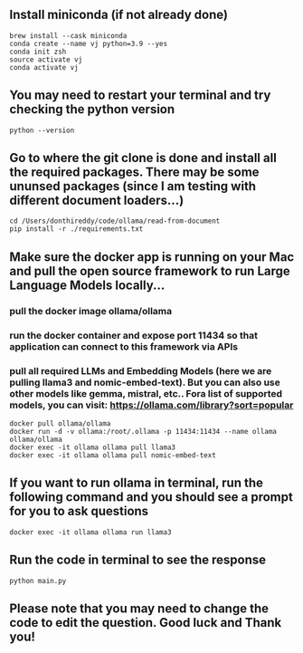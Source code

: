 ## Install miniconda (if not already done)
```
brew install --cask miniconda
conda create --name vj python=3.9 --yes
conda init zsh
source activate vj
conda activate vj
```

## You may need to restart your terminal and try checking the python version
```
python --version
```

## Go to where the git clone is done and install all the required packages. There may be some ununsed packages (since I am testing with different document loaders...)
```
cd /Users/donthireddy/code/ollama/read-from-document
pip install -r ./requirements.txt
```

## Make sure the docker app is running on your Mac and pull the open source framework to run Large Language Models locally...
### pull the docker image ollama/ollama
### run the docker container and expose port 11434 so that application can connect to this framework via APIs
### pull all required LLMs and Embedding Models (here we are pulling llama3 and nomic-embed-text). But you can also use other models like gemma, mistral, etc.. Fora list of supported models, you can visit: https://ollama.com/library?sort=popular
```
docker pull ollama/ollama
docker run -d -v ollama:/root/.ollama -p 11434:11434 --name ollama ollama/ollama
docker exec -it ollama ollama pull llama3
docker exec -it ollama ollama pull nomic-embed-text
```

## If you want to run ollama in terminal, run the following command and you should see a prompt for you to ask questions
```
docker exec -it ollama ollama run llama3
```

## Run the code in terminal to see the response
```
python main.py
```

## Please note that you may need to change the code to edit the question. Good luck and Thank you!